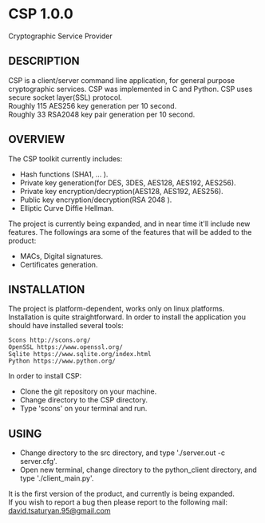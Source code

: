 # CSP 1.0.0
Cryptographic Service Provider

DESCRIPTION
-----------

CSP is a client/server command line application, for general purpose cryptographic services. CSP was implemented in C and Python. CSP uses secure socket layer(SSL) protocol.                                                                          
   Roughly 115 AES256 key generation per 10 second.                                                  
   Roughly 33 RSA2048 key pair generation per 10 second.                                                                                                                                                                                               
                                                                                              

OVERVIEW
--------

The CSP toolkit currently includes:

  - Hash functions (SHA1, ... ).                                                                                                    
  - Private key generation(for DES, 3DES, AES128, AES192, AES256).                                                                    
  - Private key encryption/decryption(AES128, AES192, AES256).                                                                    
  - Public  key encryption/decryption(RSA 2048 ).                                                                                                   
  - Elliptic Curve Diffie Hellman.                                                                                                     
                                                                                                                                     
The project is currently being expanded, and in near time it'll include new features. The followings ara some of the features that will be added to the product:

 -  MACs, Digital signatures.                                                                                                        
 -  Certificates generation.                                                                                                            

INSTALLATION
------------

The project is platform-dependent, works only on linux platforms. Installation is quite straightforward. In order to install the 
application you should have installed several tools:

    Scons http://scons.org/                                                                                                           
    OpenSSL https://www.openssl.org/                                                                                                  
    Sqlite https://www.sqlite.org/index.html                                                                                          
    Python https://www.python.org/                                                                                                    

In order to install CSP:                                                                                                              
   - Clone the git repository on your machine.                                                                                      
   - Change directory to the CSP directory.                                                                                          
   - Type 'scons' on your terminal and run.                                                                                            
                                                                                                                                     
USING                                                                                             
------
   - Change directory to the src directory, and type './server.out -c server.cfg'.                                                   
   - Open new terminal, change directory to the python_client directory, and type './client_main.py'.                                       
                                                                          
                                                                                                                                      
It is the first version of the product, and currently is being expanded.                                                              
If you wish to report a bug then please report to the following mail:
    david.tsaturyan.95@gmail.com
